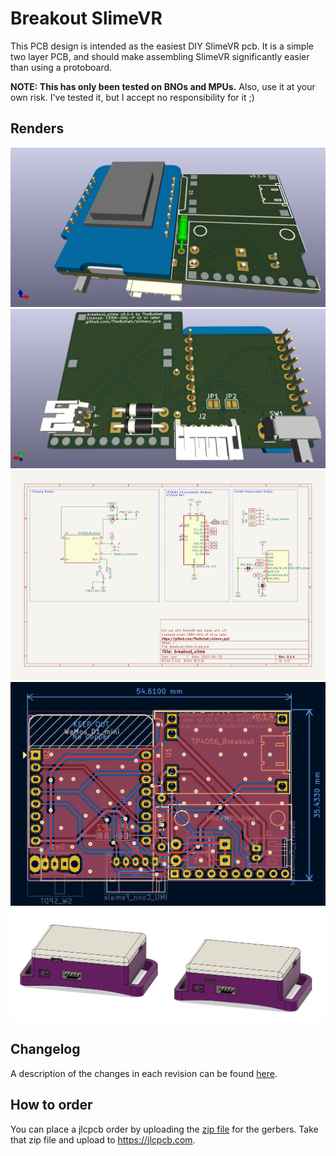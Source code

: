 # Breakout SlimeVR
This PCB design is intended as the easiest DIY SlimeVR pcb. It is a simple two
layer PCB, and should make assembling SlimeVR significantly easier than using a
protoboard.

**NOTE: This has only been tested on BNOs and MPUs.**
Also, use it at your own risk. I've tested it, but I accept no responsibility for it ;)

## Renders
![Front](renders/front.png)
![Back](renders/back.png)
![Schematic](schematic/breakout_slime.svg)
![PCB](renders/pcb.png)
![Case](renders/case.png)

## Changelog
A description of the changes in each revision can be found [here](CHANGELOG.md).

## How to order
You can place a jlcpcb order by uploading the [zip file](jlcpcb/gerber/GERBER-breakout_slime.zip) for the gerbers. Take that zip file and upload to https://jlcpcb.com.
